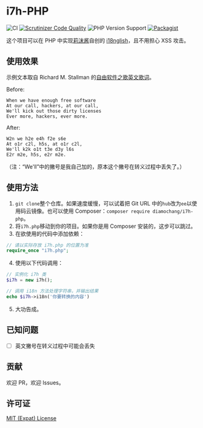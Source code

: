 # i7h-PHP
![CI](https://github.com/Diamochang/i7h-PHP/workflows/CI/badge.svg) [![Scrutinizer Code Quality](https://scrutinizer-ci.com/g/Diamochang/i7h-PHP/badges/quality-score.png?b=m2n)](https://scrutinizer-ci.com/g/Diamochang/i7h-PHP/?branch=m2n) ![PHP Version Support](https://img.shields.io/packagist/php-v/diamochang/i7h-php) [![Packagist](https://img.shields.io/packagist/diamochang/i7h-php.svg)](https://packagist.org/packages/diamochang/i7h-php)

这个项目可以在 PHP 中实现[莉沫酱](https://github.com/RimoChan)自创的 [i18nglish](https://github.com/RimoChan/i7h)，且不用担心 XSS 攻击。
## 使用效果
示例文本取自 Richard M. Stallman 的[自由软件之歌英文歌词](https://www.gnu.org/music/free-software-song.en.html)。

Before:
```
When we have enough free software
At our call, hackers, at our call,
We'll kick out those dirty licenses
Ever more, hackers, ever more.
```

After:
```
W2n we h2e e4h f2e s6e
At o1r c2l, h5s, at o1r c2l,
We'll k2k o1t t3e d3y l6s
E2r m2e, h5s, e2r m2e.
```

（注：“We'll”中的撇号是我自己加的，原本这个撇号在转义过程中丢失了。）
## 使用方法
1. `git clone`整个仓库。如果速度缓慢，可以试着把 Git URL 中的`hub`改为`ee`以使用码云镜像。也可以使用 Composer：`composer require diamochang/i7h-php`。
2. 将`i7h.php`移动到你的项目。如果你是用 Composer 安装的，这步可以跳过。
3. 在欲使用的代码中添加依赖：
```php
// 请以实际存放 i7h.php 的位置为准
require_once "i7h.php";
```
4. 使用以下代码调用：
```php
// 实例化 i7h 类
$i7h = new i7h();

// 调用 i18n 方法处理字符串，并输出结果
echo $i7h->i18n('你要转换的内容')
```
5. 大功告成。
## 已知问题
- [ ] 英文撇号在转义过程中可能会丢失
## 贡献
欢迎 PR，欢迎 Issues。
## 许可证
[MIT (Expat) License](https://github.com/Diamochang/i7h-PHP/blob/m2n/LICENSE)
